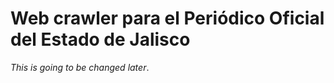 # Web crawler para el Periódico Oficial del Estado de Jalisco

_This is going to be changed later_.
